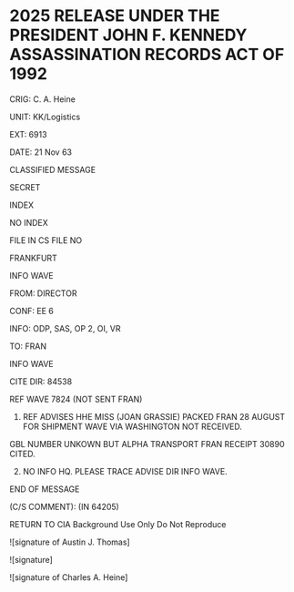 # 2025 RELEASE UNDER THE PRESIDENT JOHN F. KENNEDY ASSASSINATION RECORDS ACT OF 1992

CRIG: C. A. Heine

UNIT: KK/Logistics

EXT: 6913

DATE: 21 Nov 63

CLASSIFIED MESSAGE

SECRET

INDEX

NO INDEX

FILE IN CS FILE NO

FRANKFURT

INFO WAVE

FROM: DIRECTOR

CONF: EE 6

INFO: ODP, SAS, OP 2, OI, VR

TO: FRAN

INFO WAVE

CITE DIR: 84538

REF WAVE 7824 (NOT SENT FRAN)

1. REF ADVISES HHE MISS (JOAN GRASSIE) PACKED FRAN 28 AUGUST FOR SHIPMENT WAVE VIA WASHINGTON NOT RECEIVED.

GBL NUMBER UNKOWN BUT ALPHA TRANSPORT FRAN RECEIPT 30890 CITED.

2. NO INFO HQ. PLEASE TRACE ADVISE DIR INFO WAVE.

END OF MESSAGE

(C/S COMMENT): (IN 64205)

RETURN TO CIA
Background Use Only
Do Not Reproduce

![signature of Austin J. Thomas]

![signature]

![signature of Charles A. Heine]
